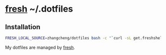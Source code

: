 # [fresh] ~/.dotfiles

## Installation

``` sh
FRESH_LOCAL_SOURCE=zhangcheng/dotfiles bash -c "`curl -sL get.freshshell.com`"
```

My dotfiles are managed by [fresh].

[fresh]: https://github.com/freshshell/fresh
